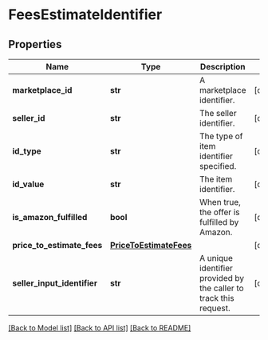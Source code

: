 # FeesEstimateIdentifier

## Properties
Name | Type | Description | Notes
------------ | ------------- | ------------- | -------------
**marketplace_id** | **str** | A marketplace identifier. | [optional] 
**seller_id** | **str** | The seller identifier. | [optional] 
**id_type** | **str** | The type of item identifier specified. | [optional] 
**id_value** | **str** | The item identifier. | [optional] 
**is_amazon_fulfilled** | **bool** | When true, the offer is fulfilled by Amazon. | [optional] 
**price_to_estimate_fees** | [**PriceToEstimateFees**](PriceToEstimateFees.md) |  | [optional] 
**seller_input_identifier** | **str** | A unique identifier provided by the caller to track this request. | [optional] 

[[Back to Model list]](../README.md#documentation-for-models) [[Back to API list]](../README.md#documentation-for-api-endpoints) [[Back to README]](../README.md)

